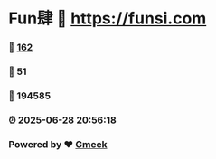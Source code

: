 # Fun肆 :link: https://funsi.com 
### :page_facing_up: [162](https://funsi.com/tag.html) 
### :speech_balloon: 51 
### :hibiscus: 194585 
### :alarm_clock: 2025-06-28 20:56:18 
### Powered by :heart: [Gmeek](https://github.com/Meekdai/Gmeek)

